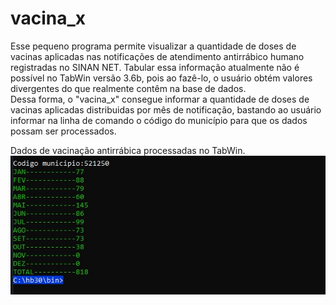 # vacina_x  
Esse pequeno programa permite visualizar a quantidade de doses de vacinas aplicadas nas notificações de atendimento antirrábico humano registradas no SINAN NET. Tabular essa informação atualmente não é possível no TabWin versão 3.6b, pois ao fazê-lo, o usuário obtém valores divergentes do que realmente contêm na base de dados.  
Dessa forma, o "vacina_x" consegue informar a quantidade de doses de vacinas aplicadas distribuidas por mês de notificação, bastando ao usuário informar na linha de comando o código do município para que os dados possam ser processados.  

Dados de vacinação antirrábica processadas no TabWin.
![x](/img/image1.jpg)
